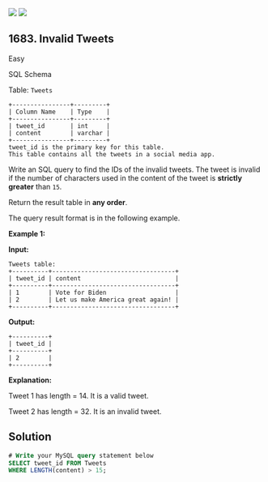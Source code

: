 [![](https://img.shields.io/github/stars/javadev/LeetCode-in-Java?label=Stars&style=flat-square)](https://github.com/javadev/LeetCode-in-Java)
[![](https://img.shields.io/github/forks/javadev/LeetCode-in-Java?label=Fork%20me%20on%20GitHub%20&style=flat-square)](https://github.com/javadev/LeetCode-in-Java/fork)

## 1683\. Invalid Tweets

Easy

SQL Schema

Table: `Tweets`

    +----------------+---------+
    | Column Name    | Type    |
    +----------------+---------+
    | tweet_id       | int     |
    | content        | varchar |
    +----------------+---------+
    tweet_id is the primary key for this table.
    This table contains all the tweets in a social media app. 

Write an SQL query to find the IDs of the invalid tweets. The tweet is invalid if the number of characters used in the content of the tweet is **strictly greater** than `15`.

Return the result table in **any order**.

The query result format is in the following example.

**Example 1:**

**Input:**

    Tweets table:
    +----------+----------------------------------+
    | tweet_id | content                          |
    +----------+----------------------------------+
    | 1        | Vote for Biden                   |
    | 2        | Let us make America great again! |
    +----------+----------------------------------+

**Output:**

    +----------+
    | tweet_id |
    +----------+
    | 2        |
    +----------+

**Explanation:**

Tweet 1 has length = 14. It is a valid tweet.

Tweet 2 has length = 32. It is an invalid tweet.

## Solution

```sql
# Write your MySQL query statement below
SELECT tweet_id FROM Tweets
WHERE LENGTH(content) > 15;
```